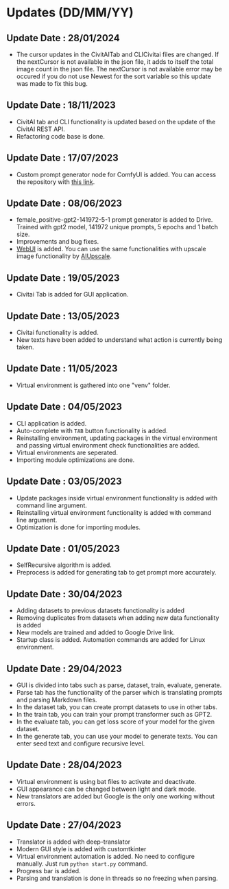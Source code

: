 # Updates (DD/MM/YY)

## Update Date : 28/01/2024
- The cursor updates in the CivitAITab and CLICivitai files are changed. If the nextCursor is not available in the json file, it adds to itself the total image count in the json file. The nextCursor is not available error may be occured if you do not use Newest for the sort variable so this update was made to fix this bug.

## Update Date : 18/11/2023
- CivitAI tab and CLI functionality is updated based on the update of the CivitAI REST API.
- Refactoring code base is done.

## Update Date : 17/07/2023
- Custom prompt generator node for ComfyUI is added. You can access the repository with [this link](https://github.com/alpertunga-bile/prompt-generator-comfyui).

## Update Date : 08/06/2023
- female_positive-gpt2-141972-5-1 prompt generator is added to Drive. Trained with gpt2 model, 141972 unique prompts, 5 epochs and 1 batch size.
- Improvements and bug fixes.
- [WebUI](https://github.com/alpertunga-bile/prompt-tools-webui) is added. You can use the same functionalities with upscale image functionality by [AIUpscale](https://github.com/alpertunga-bile/AIUpscaleGUI).

## Update Date : 19/05/2023
- Civitai Tab is added for GUI application.

## Update Date : 13/05/2023
- Civitai functionality is added.
- New texts have been added to understand what action is currently being taken.

## Update Date : 11/05/2023
- Virtual environment is gathered into one "venv" folder.

## Update Date : 04/05/2023
- CLI application is added.
- Auto-complete with ```TAB``` button functionality is added.
- Reinstalling environment, updating packages in the virtual environment and passing virtual environment check functionalities are added.
- Virtual environments are seperated.
- Importing module optimizations are done.

## Update Date : 03/05/2023
- Update packages inside virtual environment functionality is added with command line argument.
- Reinstalling virtual environment functionality is added with command line argument.
- Optimization is done for importing modules.

## Update Date : 01/05/2023
- SelfRecursive algorithm is added.
- Preprocess is added for generating tab to get prompt more accurately.

## Update Date : 30/04/2023
- Adding datasets to previous datasets functionality is added
- Removing duplicates from datasets when adding new data functionality is added
- New models are trained and added to Google Drive link.
- Startup class is added. Automation commands are added for Linux environment.

## Update Date : 29/04/2023
- GUI is divided into tabs such as parse, dataset, train, evaluate, generate.
- Parse tab has the functionality of the parser which is translating prompts and parsing Markdown files.
- In the dataset tab, you can create prompt datasets to use in other tabs.
- In the train tab, you can train your prompt transformer such as GPT2.
- In the evaluate tab, you can get loss score of your model for the given dataset.
- In the generate tab, you can use your model to generate texts. You can enter seed text and configure recursive level.

## Update Date : 28/04/2023
- Virtual environment is using bat files to activate and deactivate.
- GUI appearance can be changed between light and dark mode.
- New translators are added but Google is the only one working without errors.

## Update Date : 27/04/2023
- Translator is added with deep-translator
- Modern GUI style is added with customtkinter
- Virtual environment automation is added. No need to configure manually. Just run ```python start.py``` command.
- Progress bar is added.
- Parsing and translation is done in threads so no freezing when parsing.